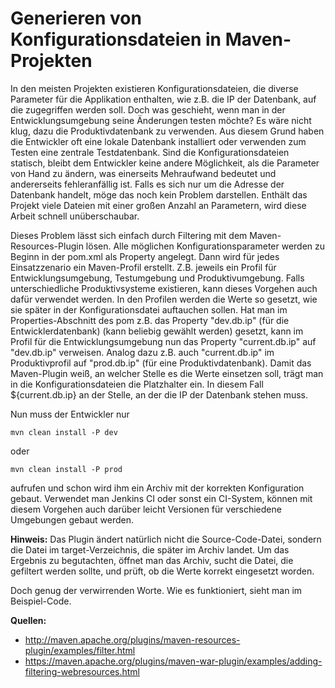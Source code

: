 # Generieren von Konfigurationsdateien in Maven-Projekten

In den meisten Projekten existieren Konfigurationsdateien, die diverse Parameter für die Applikation enthalten, wie z.B. die IP der Datenbank, auf die zugegriffen werden soll. Doch was geschieht, wenn man in der Entwicklungsumgebung seine Änderungen testen möchte? Es wäre nicht klug, dazu die Produktivdatenbank zu verwenden. Aus diesem Grund haben die Entwickler oft eine lokale Datenbank installiert oder verwenden zum Testen eine zentrale Testdatenbank. Sind die Konfigurationsdateien statisch, bleibt dem Entwickler keine andere Möglichkeit, als die Parameter von Hand zu ändern, was einerseits Mehraufwand bedeutet und andererseits fehleranfällig ist. Falls es sich nur um die Adresse der Datenbank handelt, möge das noch kein Problem darstellen. Enthält das Projekt viele Dateien mit einer großen Anzahl an Parametern, wird diese Arbeit schnell unüberschaubar.


Dieses Problem lässt sich einfach durch Filtering mit dem Maven-Resources-Plugin lösen. Alle möglichen Konfigurationsparameter werden zu Beginn in der pom.xml als Property angelegt. Dann wird für jedes Einsatzzenario ein Maven-Profil erstellt. Z.B. jeweils ein Profil für Entwicklungsumgebung, Testumgebung und Produktivumgebung. Falls unterschiedliche Produktivsysteme existieren, kann dieses Vorgehen auch dafür verwendet werden. In den Profilen werden die Werte so gesetzt, wie sie später in der Konfigurationsdatei auftauchen sollen. Hat man im Properties-Abschnitt des pom z.B. das Property "dev.db.ip" (für die Entwicklerdatenbank) (kann beliebig gewählt werden) gesetzt, kann im Profil für die Entwicklungsumgebung nun das Property "current.db.ip" auf "dev.db.ip" verweisen. Analog dazu z.B. auch "current.db.ip" im Produktivprofil auf "prod.db.ip" (für eine Produktivdatenbank).
Damit das Maven-Plugin weiß, an welcher Stelle es die Werte einsetzen soll, trägt man in die Konfigurationsdateien die Platzhalter ein. In diesem Fall ${current.db.ip} an der Stelle, an der die IP der Datenbank stehen muss.

Nun muss der Entwickler nur
```
mvn clean install -P dev
```
oder
```
mvn clean install -P prod
```
aufrufen und schon wird ihm ein Archiv mit der korrekten Konfiguration gebaut. Verwendet man Jenkins CI oder sonst ein CI-System, können mit diesem Vorgehen auch darüber leicht Versionen für verschiedene Umgebungen gebaut werden.

**Hinweis:** Das Plugin ändert natürlich nicht die Source-Code-Datei, sondern die Datei im target-Verzeichnis, die später im Archiv landet. Um das Ergebnis zu begutachten, öffnet man das Archiv, sucht die Datei, die gefiltert werden sollte, und prüft, ob die Werte korrekt eingesetzt worden.

Doch genug der verwirrenden Worte. Wie es funktioniert, sieht man im Beispiel-Code.

**Quellen:**
- http://maven.apache.org/plugins/maven-resources-plugin/examples/filter.html
- https://maven.apache.org/plugins/maven-war-plugin/examples/adding-filtering-webresources.html
